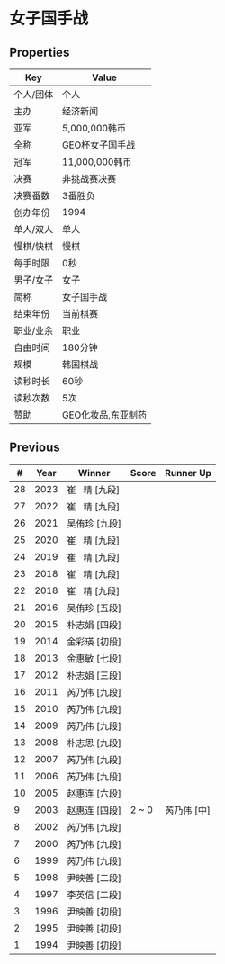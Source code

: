 # 女子国手战

## Properties

| Key | Value |
| --- | ----- |
| 个人/团体 | 个人 |
| 主办 | 经济新闻 |
| 亚军 | 5,000,000韩币 |
| 全称 | GEO杯女子国手战 |
| 冠军 | 11,000,000韩币 |
| 决赛 | 非挑战赛决赛 |
| 决赛番数 | 3番胜负 |
| 创办年份 | 1994 |
| 单人/双人 | 单人 |
| 慢棋/快棋 | 慢棋 |
| 每手时限 | 0秒 |
| 男子/女子 | 女子 |
| 简称 | 女子国手战 |
| 结束年份 | 当前棋赛 |
| 职业/业余 | 职业 |
| 自由时间 | 180分钟 |
| 规模 | 韩国棋战 |
| 读秒时长 | 60秒 |
| 读秒次数 | 5次 |
| 赞助 | GEO化妆品,东亚制药 |

## Previous

| # | Year | Winner | Score | Runner Up |
| --- | --- | --- | --- | --- |
| 28 | 2023 | 崔   精 [九段] |  |  |
| 27 | 2022 | 崔   精 [九段] |  |  |
| 26 | 2021 | 吴侑珍 [九段] |  |  |
| 25 | 2020 | 崔   精 [九段] |  |  |
| 24 | 2019 | 崔   精 [九段] |  |  |
| 23 | 2018 | 崔   精 [九段] |  |  |
| 22 | 2018 | 崔   精 [九段] |  |  |
| 21 | 2016 | 吴侑珍 [五段] |  |  |
| 20 | 2015 | 朴志娟 [四段] |  |  |
| 19 | 2014 | 金彩瑛 [初段] |  |  |
| 18 | 2013 | 金惠敏 [七段] |  |  |
| 17 | 2012 | 朴志娟 [三段] |  |  |
| 16 | 2011 | 芮乃伟 [九段] |  |  |
| 15 | 2010 | 芮乃伟 [九段] |  |  |
| 14 | 2009 | 芮乃伟 [九段] |  |  |
| 13 | 2008 | 朴志恩 [九段] |  |  |
| 12 | 2007 | 芮乃伟 [九段] |  |  |
| 11 | 2006 | 芮乃伟 [九段] |  |  |
| 10 | 2005 | 赵惠连 [六段] |  |  |
| 9 | 2003 | 赵惠连 [四段] | 2 ~ 0 | 芮乃伟 [中] |
| 8 | 2002 | 芮乃伟 [九段] |  |  |
| 7 | 2000 | 芮乃伟 [九段] |  |  |
| 6 | 1999 | 芮乃伟 [九段] |  |  |
| 5 | 1998 | 尹映善 [二段] |  |  |
| 4 | 1997 | 李英信 [二段] |  |  |
| 3 | 1996 | 尹映善 [初段] |  |  |
| 2 | 1995 | 尹映善 [初段] |  |  |
| 1 | 1994 | 尹映善 [初段] |  |  |

